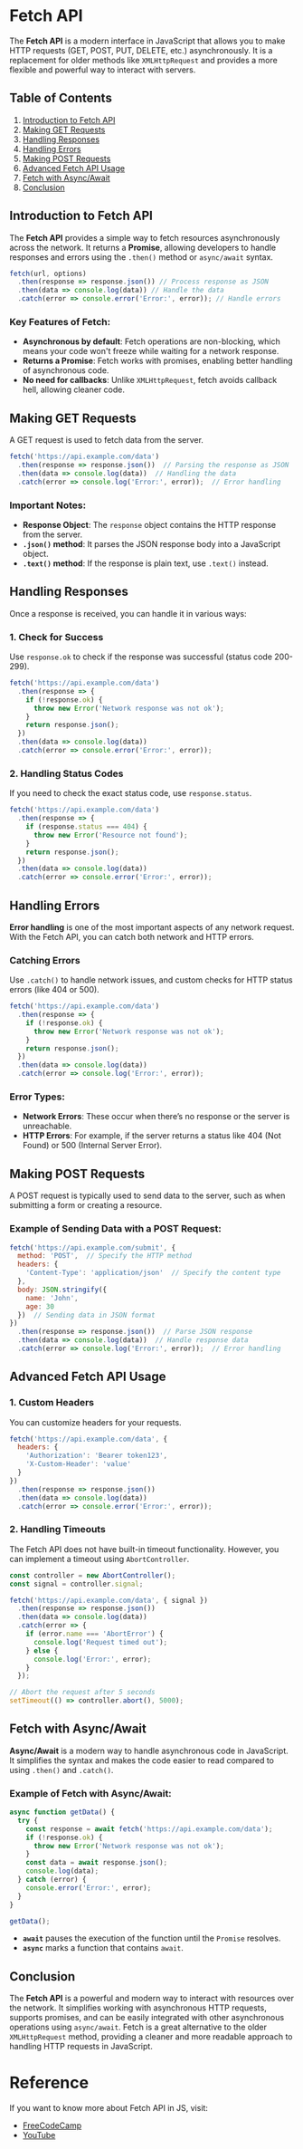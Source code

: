 
# Fetch API

The **Fetch API** is a modern interface in JavaScript that allows you to make HTTP requests (GET, POST, PUT, DELETE, etc.) asynchronously. It is a replacement for older methods like `XMLHttpRequest` and provides a more flexible and powerful way to interact with servers.

## Table of Contents
1. [Introduction to Fetch API](#introduction-to-fetch-api)
2. [Making GET Requests](#making-get-requests)
3. [Handling Responses](#handling-responses)
4. [Handling Errors](#handling-errors)
5. [Making POST Requests](#making-post-requests)
6. [Advanced Fetch API Usage](#advanced-fetch-api-usage)
7. [Fetch with Async/Await](#fetch-with-asyncawait)
8. [Conclusion](#conclusion)


## Introduction to Fetch API

The **Fetch API** provides a simple way to fetch resources asynchronously across the network. It returns a **Promise**, allowing developers to handle responses and errors using the `.then()` method or `async/await` syntax.

```javascript
fetch(url, options)
  .then(response => response.json()) // Process response as JSON
  .then(data => console.log(data)) // Handle the data
  .catch(error => console.error('Error:', error)); // Handle errors
```

### Key Features of Fetch:
- **Asynchronous by default**: Fetch operations are non-blocking, which means your code won't freeze while waiting for a network response.
- **Returns a Promise**: Fetch works with promises, enabling better handling of asynchronous code.
- **No need for callbacks**: Unlike `XMLHttpRequest`, fetch avoids callback hell, allowing cleaner code.
  

## Making GET Requests

A GET request is used to fetch data from the server.

```javascript
fetch('https://api.example.com/data')
  .then(response => response.json())  // Parsing the response as JSON
  .then(data => console.log(data))  // Handling the data
  .catch(error => console.log('Error:', error));  // Error handling
```

### Important Notes:
- **Response Object**: The `response` object contains the HTTP response from the server.
- **`.json()` method**: It parses the JSON response body into a JavaScript object.
- **`.text()` method**: If the response is plain text, use `.text()` instead.


## Handling Responses

Once a response is received, you can handle it in various ways:

### 1. **Check for Success**
Use `response.ok` to check if the response was successful (status code 200-299).

```javascript
fetch('https://api.example.com/data')
  .then(response => {
    if (!response.ok) {
      throw new Error('Network response was not ok');
    }
    return response.json();
  })
  .then(data => console.log(data))
  .catch(error => console.error('Error:', error));
```

### 2. **Handling Status Codes**
If you need to check the exact status code, use `response.status`.

```javascript
fetch('https://api.example.com/data')
  .then(response => {
    if (response.status === 404) {
      throw new Error('Resource not found');
    }
    return response.json();
  })
  .then(data => console.log(data))
  .catch(error => console.error('Error:', error));
```


## Handling Errors

**Error handling** is one of the most important aspects of any network request. With the Fetch API, you can catch both network and HTTP errors.

### Catching Errors
Use `.catch()` to handle network issues, and custom checks for HTTP status errors (like 404 or 500).

```javascript
fetch('https://api.example.com/data')
  .then(response => {
    if (!response.ok) {
      throw new Error('Network response was not ok');
    }
    return response.json();
  })
  .then(data => console.log(data))
  .catch(error => console.log('Error:', error));
```

### Error Types:
- **Network Errors**: These occur when there’s no response or the server is unreachable.
- **HTTP Errors**: For example, if the server returns a status like 404 (Not Found) or 500 (Internal Server Error).



## Making POST Requests

A POST request is typically used to send data to the server, such as when submitting a form or creating a resource.

### Example of Sending Data with a POST Request:
```javascript
fetch('https://api.example.com/submit', {
  method: 'POST',  // Specify the HTTP method
  headers: {
    'Content-Type': 'application/json'  // Specify the content type
  },
  body: JSON.stringify({
    name: 'John',
    age: 30
  })  // Sending data in JSON format
})
  .then(response => response.json())  // Parse JSON response
  .then(data => console.log(data))  // Handle response data
  .catch(error => console.log('Error:', error));  // Error handling
```


## Advanced Fetch API Usage

### 1. **Custom Headers**
You can customize headers for your requests.

```javascript
fetch('https://api.example.com/data', {
  headers: {
    'Authorization': 'Bearer token123',
    'X-Custom-Header': 'value'
  }
})
  .then(response => response.json())
  .then(data => console.log(data))
  .catch(error => console.error('Error:', error));
```

### 2. **Handling Timeouts**
The Fetch API does not have built-in timeout functionality. However, you can implement a timeout using `AbortController`.

```javascript
const controller = new AbortController();
const signal = controller.signal;

fetch('https://api.example.com/data', { signal })
  .then(response => response.json())
  .then(data => console.log(data))
  .catch(error => {
    if (error.name === 'AbortError') {
      console.log('Request timed out');
    } else {
      console.log('Error:', error);
    }
  });

// Abort the request after 5 seconds
setTimeout(() => controller.abort(), 5000);
```


## Fetch with Async/Await

**Async/Await** is a modern way to handle asynchronous code in JavaScript. It simplifies the syntax and makes the code easier to read compared to using `.then()` and `.catch()`.

### Example of Fetch with Async/Await:

```javascript
async function getData() {
  try {
    const response = await fetch('https://api.example.com/data');
    if (!response.ok) {
      throw new Error('Network response was not ok');
    }
    const data = await response.json();
    console.log(data);
  } catch (error) {
    console.error('Error:', error);
  }
}

getData();
```

- **`await`** pauses the execution of the function until the `Promise` resolves.
- **`async`** marks a function that contains `await`.



## Conclusion

The **Fetch API** is a powerful and modern way to interact with resources over the network. It simplifies working with asynchronous HTTP requests, supports promises, and can be easily integrated with other asynchronous operations using `async/await`. Fetch is a great alternative to the older `XMLHttpRequest` method, providing a cleaner and more readable approach to handling HTTP requests in JavaScript.

# Reference
If you want to know more about Fetch API in JS, visit: 
- [FreeCodeCamp](https://www.freecodecamp.org/news/javascript-fetch-api-for-beginners/)
- [YouTube](https://www.youtube.com/watch?v=CNwb02vgsmc&list=PLfEr2kn3s-br9ZFmejfLhAgMbGgbpdof8&index=124)